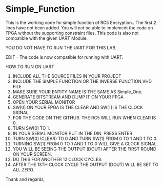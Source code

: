 # Simple_Function

This is the working code for simple function of RC5 Encryption.. The first 2 lines have not been added.
You will not be able to implement the code on FPGA without the supporting constraint files. This code is also not compatible with the given UART Module.

YOU DO NOT HAVE TO RUN THE UART FOR THIS LAB.  

EDIT - The code is now compatible for running with UART.

HOW TO RUN ON UART

1)  INCLUDE ALL THE SOURCE FILES IN YOUR PROJECT
2)  INCLUDE THE SIMPLE FUNCTION OR THE INVERSE FUNCTION.VHD FILE
3)  MAKE SURE YOUR ENTITY NAME IS THE SAME AS Simple_One.
4)  GENERATE BITSTREAM AND DUMP IT ON YOUR FPGA
5)  OPEN YOUR SERIAL MONITOR
6)  SW[0] ON YOUR FPGA IS THE CLEAR AND SW[1] IS THE CLOCK SIGNAL 
7)  FOR THE CODE ON THE GITHUB. THE RC5 WILL RUN WHEN CLEAR IS 0. 
8)  TURN SW[0] TO 1. 
9)  IN YOUR SERIAL MONITOR PUT IN THE DIN. PRESS ENTER
10) TURN SW[0] (CLEAR) TO 0 AND TURN SW[1] FROM 0 TO 1 AND 1 TO 0. 
11) TURNING SW[1] FROM 0 TO 1 AND 1 TO 0 WILL GIVE A CLOCK SIGNAL. 
12) YOU WILL BE SEEING THE OUTPUT (DOUT) AFTER THE FIRST ROUND ON YOUR SCREEN.
13) DO THIS FOR ANOTHER 12 CLOCK CYCLES.
14) AFTER THE 13TH CLOCK CYCLE THE OUTPUT (DOUT) WILL BE SET TO ALL ZERO. 

Thank and regards,
